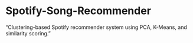 # Spotify-Song-Recommender
“Clustering-based Spotify recommender system using PCA, K-Means, and similarity scoring.”
